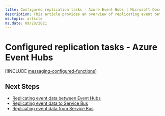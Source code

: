 ```yaml
---
title: Configured replication tasks - Azure Event Hubs | Microsoft Docs
description: This article provides an overview of replicating event between Event Hubs 
ms.topic: article
ms.date: 09/28/2021
---
```


# Configured replication tasks - Azure Event Hubs

[!INCLUDE [messaging-configured-functions](~/reusable-content/ce-skilling/azure/includes/messaging-configured-functions.md)]

## Next Steps

* [Replicating event data between Event Hubs](https://github.com/Azure-Samples/azure-messaging-replication-dotnet/tree/main/functions/config/EventHubCopy)
* [Replicating event data to Service Bus](https://github.com/Azure-Samples/azure-messaging-replication-dotnet/tree/main/functions/config/EventHubCopyToServiceBus)
* [Replicating event data from Service Bus](https://github.com/Azure-Samples/azure-messaging-replication-dotnet/tree/main/functions/config/ServiceBusCopyToEventHub)
